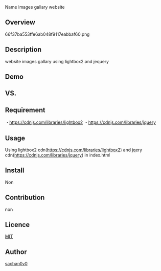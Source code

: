Name
Images gallary website
## Overview
66f37ba553ffe6ab048f9117eabbaf60.png

## Description
website images gallary using lightbox2 and jequery
## Demo

## VS. 

## Requirement
・https://cdnjs.com/libraries/lightbox2 
・https://cdnjs.com/libraries/jquery

## Usage
Using lightbox2 cdn(https://cdnjs.com/libraries/lightbox2) and jqery cdn(https://cdnjs.com/libraries/jquery) in index.html
## Install
Non
## Contribution
non
## Licence

[MIT](https://github.com/tcnksm/tool/blob/master/LICENCE)

## Author

[sachan0v0](https://github.com/sachan0v0)
